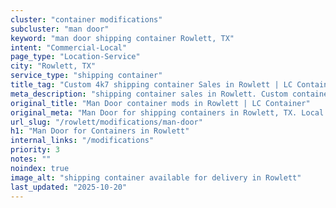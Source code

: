 ```yaml
---
cluster: "container modifications"
subcluster: "man door"
keyword: "man door shipping container Rowlett, TX"
intent: "Commercial-Local"
page_type: "Location-Service"
city: "Rowlett, TX"
service_type: "shipping container"
title_tag: "Custom 4k7 shipping container Sales in Rowlett | LC Container"
meta_description: "shipping container sales in Rowlett. Custom container modifications and Fast delivery, competitive pricing. Serving modifications area. Quote ID: ZDV. Call (214) 524-4168 for your free quote today."
original_title: "Man Door container mods in Rowlett | LC Container"
original_meta: "Man Door for shipping containers in Rowlett, TX. Local fabrication & pro install. LC Container — Since 2003. Get a quote."
url_slug: "/rowlett/modifications/man-door"
h1: "Man Door for Containers in Rowlett"
internal_links: "/modifications"
priority: 3
notes: ""
noindex: true
image_alt: "shipping container available for delivery in Rowlett"
last_updated: "2025-10-20"
---
```


<!-- TODO: Add unique city/inventory copy, images, and internal links here. -->
